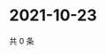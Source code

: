 # 2021-10-23

共 0 条

<!-- BEGIN WEIBO -->
<!-- 最后更新时间 Sat Oct 23 2021 23:10:56 GMT+0800 (China Standard Time) -->

<!-- END WEIBO -->
